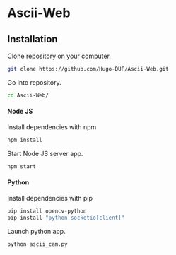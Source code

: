 # Ascii-Web


## Installation

Clone repository on your computer.
```bash
git clone https://github.com/Hugo-DUF/Ascii-Web.git
```

Go into repository.
```bash
cd Ascii-Web/
```

#### Node JS

Install dependencies with npm
```bash
npm install
```

Start Node JS server app.
```bash
npm start
```

#### Python

Install dependencies with pip
```bash
pip install opencv-python
pip install "python-socketio[client]"
```

Launch python app.
```bash
python ascii_cam.py
```

